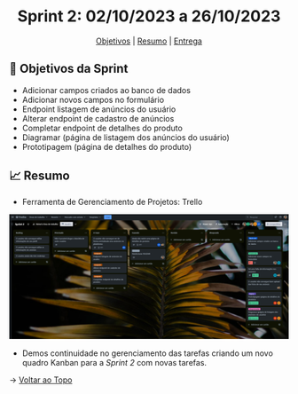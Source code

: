 <span id="topo">

<h1 align="center">Sprint 2: 02/10/2023 a 26/10/2023</h1>

<p align="center">
    <a href="#objetivos">Objetivos</a> |
    <a href="#Resumo">Resumo</a> |
    <a href="#entregas">Entrega</a> 
</p>

<span id="objetivos">
    
## :dart: Objetivos da Sprint

- Adicionar campos criados ao banco de dados
- Adicionar novos campos no formulário
- Endpoint listagem de anúncios do usuário
- Alterar endpoint de cadastro de anúncios
- Completar endpoint  de detalhes do produto
- Diagramar (página de listagem dos anúncios do usuário)
- Prototipagem (página de detalhes do produto)

<span id="Resumo">
    
## :chart_with_upwards_trend: Resumo


- Ferramenta de Gerenciamento de Projetos: Trello

<img src="/docs/assets/trello2.png" /> 

- Demos continuidade no gerenciamento das tarefas criando um novo quadro Kanban para a *Sprint 2* com novas tarefas.

   
   

→ [Voltar ao Topo](#topo)    
    
    
